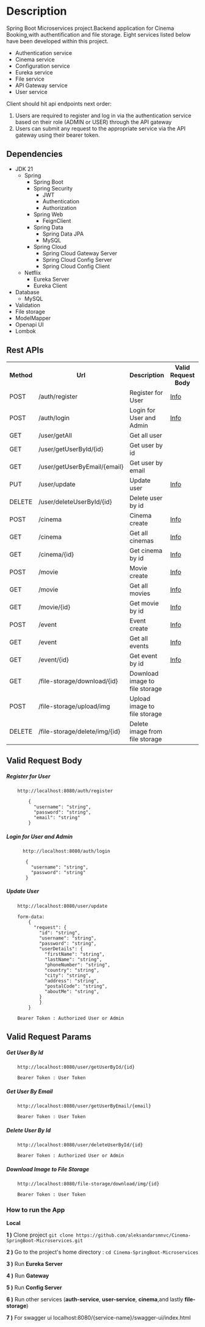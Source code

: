 # Description

Spring Boot Microservices project.Backend application for Cinema Booking,with authentification and file storage.
Eight services listed below have been developed within this project.
- Authentication service
- Cinema service
- Configuration service
- Eureka service
- File service
- API Gateway service
- User service

Client should hit api endpoints next order:

1) Users are required to register and log in via the authentication service based on their role (ADMIN or USER) through the API gateway
2) Users can submit any request to the appropriate service via the API gateway using their bearer token.
## Dependencies

* JDK 21
    * Spring
        * Spring Boot
        * Spring Security
            * JWT
            * Authentication
            * Authorization
        * Spring Web
            * FeignClient
        * Spring Data
            * Spring Data JPA
            * MySQL
        * Spring Cloud
            * Spring Cloud Gateway Server
            * Spring Cloud Config Server
            * Spring Cloud Config Client
    * Netflix
        * Eureka Server
        * Eureka Client
* Database
    * MySQL
* Validation
* File storage
* ModelMapper
* Openapi UI
* Lombok
    
## Rest APIs

<table style="width:100%">
  <tr>
      <th>Method</th>
      <th>Url</th>
      <th>Description</th>
      <th>Valid Request Body</th>
      <th>Valid Request Params</th>
  </tr>
  <tr>
      <td>POST</td>
      <td>/auth/register</td>
      <td>Register for User</td>
      <td><a href="#register">Info</a></td>
      <td></td>
  </tr>
  <tr>
      <td>POST</td>
      <td>/auth/login</td>
      <td>Login for User and Admin</td>
      <td><a href="#login">Info</a></td>
      <td></td>
  </tr>
  <tr>
      <td>GET</td>
      <td>/user/getAll</td>
      <td>Get all user</td>
      <td></td>
      <td></td>
  </tr>
  <tr>
      <td>GET</td>
      <td>/user/getUserById/{id}</td>
      <td>Get user by id</td>
      <td></td>
      <td><a href="#getUserById">Info</a></td>
  </tr>
 <tr>
      <td>GET</td>
      <td>/user/getUserByEmail/{email}</td>
      <td>Get user by email</td>
      <td></td>
      <td><a href="#getUserByEmail">Info</a></td>
  </tr>
 <tr>
      <td>PUT</td>
      <td>/user/update</td>
      <td>Update user</td>
      <td><a href="#updateUser">Info</a></td>
      <td></td>
  </tr>
  <tr>
      <td>DELETE</td>
      <td>/user/deleteUserById/{id}</td>
      <td>Delete user by id</td>
      <td></td>
      <td><a href="#deleteUserById">Info</a></td>
  </tr>
  <tr>
      <td>POST</td>
      <td>/cinema</td>
      <td>Cinema create</td>
      <td><a href="#cinemaCreate">Info</a></td>
      <td></td>
  </tr>
  <tr>
        <td>GET</td>
        <td>/cinema</td>
        <td>Get all cinemas</td>
        <td><a href="#getAllCinema">Info</a></td>
        
  </tr>
  <tr>
      <td>GET</td>
      <td>/cinema/{id}</td>
      <td>Get cinema by id</td>
      <td><a href="#getCinemaById">Info</a></td>
  </tr>
<tr>
      <td>POST</td>
      <td>/movie</td>
      <td>Movie create</td>
      <td><a href="#movieCreate">Info</a></td>
      <td></td>
  </tr>
  <tr>
        <td>GET</td>
        <td>/movie</td>
        <td>Get all movies</td>
        <td><a href="#getAllMovie">Info</a></td>

  </tr>
  <tr>
      <td>GET</td>
      <td>/movie/{id}</td>
      <td>Get movie by id</td>
      <td><a href="#getMovieById">Info</a></td>
  </tr>
<tr>
      <td>POST</td>
      <td>/event</td>
      <td>Event create</td>
      <td><a href="#eventCreate">Info</a></td>
      <td></td>
  </tr>
  <tr>
        <td>GET</td>
        <td>/event</td>
        <td>Get all events</td>
        <td><a href="#getAllEvents">Info</a></td>

  </tr>
  <tr>
      <td>GET</td>
      <td>/event/{id}</td>
      <td>Get event by id</td>
      <td><a href="#getEventById">Info</a></td>
  </tr>
 
 <tr>
      <td>GET</td>
      <td>/file-storage/download/{id}</td>
      <td>Download image to file storage</td>
      <td></td>
      <td><a href="#downloadImage">Info</a></td>
  </tr>
<tr>
      <td>POST</td>
      <td>/file-storage/upload/img</td>
      <td>Upload image to file storage</td>
      <td></td>
      <td><a href="#uploadImage">Info</a></td>
  </tr>
<tr>
      <td>DELETE</td>
      <td>/file-storage/delete/img/{id}</td>
      <td>Delete image from file storage</td>
      <td></td>
      <td><a href="#DeleteImage">Info</a></td>
  </tr>
</table>

## Valid Request Body

##### <a id="register"> Register for User

``` 
    http://localhost:8080/auth/register
    
        {
          "username": "string",
          "password": "string",
          "email": "string"
        }
```

##### <a id="login"> Login for User and Admin

```
      http://localhost:8080/auth/login
    
       {
         "username": "string",
         "password": "string"
       }
```

##### <a id="updateUser"> Update User

```
    http://localhost:8080/user/update
    
    form-data:
        {
          "request": {
            "id": "string",
            "username": "string",
            "password": "string",
            "userDetails": {
              "firstName": "string",
              "lastName": "string",
              "phoneNumber": "string",
              "country": "string",
              "city": "string",
              "address": "string",
              "postalCode": "string",
              "aboutMe": "string",
            }
            }
        }
    
    Bearer Token : Authorized User or Admin
```

#####
## Valid Request Params

##### <a id="getUserById"> Get User By Id

```
    http://localhost:8080/user/getUserById/{id}
    
    Bearer Token : User Token
```

##### <a id="getUserByEmail"> Get User By Email

```
    http://localhost:8080/user/getUserByEmail/{email}
    
    Bearer Token : User Token
```

##### <a id="deleteUserById">Delete User By Id

``` 
    http://localhost:8080/user/deleteUserById/{id}
    
    Bearer Token : Authorized User or Admin
```


##### <a id="downloadImage">Download Image to File Storage

``` 
    http://localhost:8080/file-storage/download/img/{id}
    
    Bearer Token : User Token
```

### How to run the App

<b>Local</b>

<b>1 )</b> Clone project `git clone https://github.com/aleksandarsmnvc/Cinema-SpringBoot-Microservices.git`

<b>2 )</b> Go to the project's home directory :  `cd Cinema-SpringBoot-Microservices`

<b>3 )</b> Run <b>Eureka Server</b>

<b>4 )</b> Run <b>Gateway</b>

<b>5 )</b> Run <b>Config Server</b>

<b>6 )</b> Run other services (<b>auth-service</b>, <b>user-service</b>, <b>cinema</b>,and lastly <b>
file-storage</b>)

<b>7 )</b> For swagger ui localhost:8080/{service-name}/swagger-ui/index.html</b>
